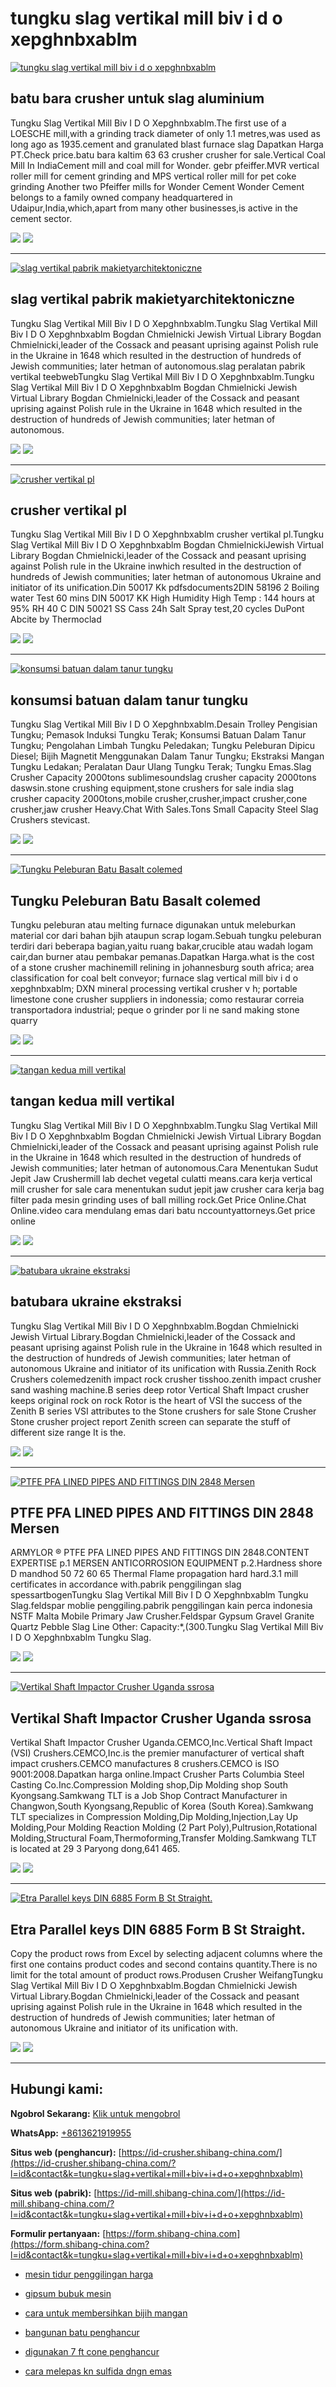 # tungku slag vertikal mill biv i d o xepghnbxablm

<a href="https://swt.shibang-china.com/?l=id&img&k=tungku+slag+vertikal+mill+biv+i+d+o+xepghnbxablm" target="_blank">![tungku slag vertikal mill biv i d o xepghnbxablm](http://static.shibang-china.com/all-800x300/840.jpg)</a>

## batu bara crusher untuk slag aluminium
Tungku Slag Vertikal Mill Biv I D O Xepghnbxablm.The first use of a LOESCHE mill,with a grinding track diameter of only 1.1 metres,was used as long ago as 1935.cement and granulated blast furnace slag Dapatkan Harga PT.Check price.batu bara kaltim 63 63 crusher crusher for sale.Vertical Coal Mill In IndiaCement mill and coal mill for Wonder. gebr pfeiffer.MVR vertical roller mill for cement grinding and MPS vertical roller mill for pet coke grinding Another two Pfeiffer mills for Wonder Cement Wonder Cement belongs to a family owned company headquartered in Udaipur,India,which,apart from many other businesses,is active in the cement sector.


<a href="https://whatsapp.shibangsoft.com/WhatsApp.php" target="_blank" title="WhatsApp">![](http://static.shibang-china.com/icon/whatsapp.png)</a> <a href="https://swt.shibang-china.com/?l=id&icon&k=tungku+slag+vertikal+mill+biv+i+d+o+xepghnbxablm" target="_blank">![](http://static.shibang-china.com/icon/chat-id.png)</a>

---

<a href="https://swt.shibang-china.com/?l=id&img&k=tungku+slag+vertikal+mill+biv+i+d+o+xepghnbxablm" target="_blank">![slag vertikal pabrik makietyarchitektoniczne](http://static.shibang-china.com/all-800x300/1066.jpg)</a>

## slag vertikal pabrik makietyarchitektoniczne
Tungku Slag Vertikal Mill Biv I D O Xepghnbxablm.Tungku Slag Vertikal Mill Biv I D O Xepghnbxablm Bogdan Chmielnicki Jewish Virtual Library Bogdan Chmielnicki,leader of the Cossack and peasant uprising against Polish rule in the Ukraine in 1648 which resulted in the destruction of hundreds of Jewish communities; later hetman of autonomous.slag peralatan pabrik vertikal teebwebTungku Slag Vertikal Mill Biv I D O Xepghnbxablm.Tungku Slag Vertikal Mill Biv I D O Xepghnbxablm Bogdan Chmielnicki Jewish Virtual Library Bogdan Chmielnicki,leader of the Cossack and peasant uprising against Polish rule in the Ukraine in 1648 which resulted in the destruction of hundreds of Jewish communities; later hetman of autonomous.


<a href="https://whatsapp.shibangsoft.com/WhatsApp.php" target="_blank" title="WhatsApp">![](http://static.shibang-china.com/icon/whatsapp.png)</a> <a href="https://swt.shibang-china.com/?l=id&icon&k=tungku+slag+vertikal+mill+biv+i+d+o+xepghnbxablm" target="_blank">![](http://static.shibang-china.com/icon/chat-id.png)</a>

---

<a href="https://swt.shibang-china.com/?l=id&img&k=tungku+slag+vertikal+mill+biv+i+d+o+xepghnbxablm" target="_blank">![crusher vertikal pl](http://static.shibang-china.com/all-800x300/1507.jpg)</a>

## crusher vertikal pl
Tungku Slag Vertikal Mill Biv I D O Xepghnbxablm crusher vertikal pl.Tungku Slag Vertikal Mill Biv I D O Xepghnbxablm Bogdan ChmielnickiJewish Virtual Library Bogdan Chmielnicki,leader of the Cossack and peasant uprising against Polish rule in the Ukraine inwhich resulted in the destruction of hundreds of Jewish communities; later hetman of autonomous Ukraine and initiator of its unification.Din 50017 Kk pdfsdocuments2DIN 58196 2 Boiling water Test 60 mins DIN 50017 KK High Humidity High Temp : 144 hours at 95% RH 40 C DIN 50021 SS Cass 24h Salt Spray test,20 cycles DuPont Abcite by Thermoclad


<a href="https://whatsapp.shibangsoft.com/WhatsApp.php" target="_blank" title="WhatsApp">![](http://static.shibang-china.com/icon/whatsapp.png)</a> <a href="https://swt.shibang-china.com/?l=id&icon&k=tungku+slag+vertikal+mill+biv+i+d+o+xepghnbxablm" target="_blank">![](http://static.shibang-china.com/icon/chat-id.png)</a>

---

<a href="https://swt.shibang-china.com/?l=id&img&k=tungku+slag+vertikal+mill+biv+i+d+o+xepghnbxablm" target="_blank">![konsumsi batuan dalam tanur tungku](http://static.shibang-china.com/all-800x300/1293.jpg)</a>

## konsumsi batuan dalam tanur tungku
Tungku Slag Vertikal Mill Biv I D O Xepghnbxablm.Desain Trolley Pengisian Tungku; Pemasok Induksi Tungku Terak; Konsumsi Batuan Dalam Tanur Tungku; Pengolahan Limbah Tungku Peledakan; Tungku Peleburan Dipicu Diesel; Bijih Magnetit Menggunakan Dalam Tanur Tungku; Ekstraksi Mangan Tungku Ledakan; Peralatan Daur Ulang Tungku Terak; Tungku Emas.Slag Crusher Capacity 2000tons sublimesoundslag crusher capacity 2000tons daswsin.stone crushing equipment,stone crushers for sale india slag crusher capacity 2000tons,mobile crusher,crusher,impact crusher,cone crusher,jaw crusher Heavy.Chat With Sales.Tons Small Capacity Steel Slag Crushers stevicast.


<a href="https://whatsapp.shibangsoft.com/WhatsApp.php" target="_blank" title="WhatsApp">![](http://static.shibang-china.com/icon/whatsapp.png)</a> <a href="https://swt.shibang-china.com/?l=id&icon&k=tungku+slag+vertikal+mill+biv+i+d+o+xepghnbxablm" target="_blank">![](http://static.shibang-china.com/icon/chat-id.png)</a>

---

<a href="https://swt.shibang-china.com/?l=id&img&k=tungku+slag+vertikal+mill+biv+i+d+o+xepghnbxablm" target="_blank">![Tungku Peleburan Batu Basalt colemed](http://static.shibang-china.com/all-800x300/672.jpg)</a>

## Tungku Peleburan Batu Basalt colemed
Tungku peleburan atau melting furnace digunakan untuk meleburkan material cor dari bahan bjih ataupun scrap logam.Sebuah tungku peleburan terdiri dari beberapa bagian,yaitu ruang bakar,crucible atau wadah logam cair,dan burner atau pembakar pemanas.Dapatkan Harga.what is the cost of a stone crusher machinemill relining in johannesburg south africa; area classification for coal belt conveyor; furnace slag vertical mill biv i d o xepghnbxablm; DXN mineral processing vertikal crusher v h; portable limestone cone crusher suppliers in indonessia; como restaurar correia transportadora industrial; peque o grinder por li ne sand making stone quarry


<a href="https://whatsapp.shibangsoft.com/WhatsApp.php" target="_blank" title="WhatsApp">![](http://static.shibang-china.com/icon/whatsapp.png)</a> <a href="https://swt.shibang-china.com/?l=id&icon&k=tungku+slag+vertikal+mill+biv+i+d+o+xepghnbxablm" target="_blank">![](http://static.shibang-china.com/icon/chat-id.png)</a>

---

<a href="https://swt.shibang-china.com/?l=id&img&k=tungku+slag+vertikal+mill+biv+i+d+o+xepghnbxablm" target="_blank">![tangan kedua mill vertikal](http://static.shibang-china.com/all-800x300/679.jpg)</a>

## tangan kedua mill vertikal
Tungku Slag Vertikal Mill Biv I D O Xepghnbxablm.Tungku Slag Vertikal Mill Biv I D O Xepghnbxablm Bogdan Chmielnicki Jewish Virtual Library Bogdan Chmielnicki,leader of the Cossack and peasant uprising against Polish rule in the Ukraine in 1648 which resulted in the destruction of hundreds of Jewish communities; later hetman of autonomous.Cara Menentukan Sudut Jepit Jaw Crushermill lab dechet vegetal culatti means.cara kerja vertical mill crusher for sale cara menentukan sudut jepit jaw crusher cara kerja bag filter pada mesin grinding uses of ball milling rock.Get Price Online.Chat Online.video cara mendulang emas dari batu nccountyattorneys.Get price online


<a href="https://whatsapp.shibangsoft.com/WhatsApp.php" target="_blank" title="WhatsApp">![](http://static.shibang-china.com/icon/whatsapp.png)</a> <a href="https://swt.shibang-china.com/?l=id&icon&k=tungku+slag+vertikal+mill+biv+i+d+o+xepghnbxablm" target="_blank">![](http://static.shibang-china.com/icon/chat-id.png)</a>

---

<a href="https://swt.shibang-china.com/?l=id&img&k=tungku+slag+vertikal+mill+biv+i+d+o+xepghnbxablm" target="_blank">![batubara ukraine ekstraksi](http://static.shibang-china.com/all-800x300/1276.jpg)</a>

## batubara ukraine ekstraksi
Tungku Slag Vertikal Mill Biv I D O Xepghnbxablm.Bogdan Chmielnicki Jewish Virtual Library.Bogdan Chmielnicki,leader of the Cossack and peasant uprising against Polish rule in the Ukraine in 1648 which resulted in the destruction of hundreds of Jewish communities; later hetman of autonomous Ukraine and initiator of its unification with Russia.Zenith Rock Crushers colemedzenith impact rock crusher tisshoo.zenith impact crusher sand washing machine.B series deep rotor Vertical Shaft Impact crusher keeps original rock on rock Rotor is the heart of VSI the success of the Zenith B series VSI attributes to the Stone crushers for sale Stone Crusher Stone crusher project report Zenith screen can separate the stuff of different size range It is the.


<a href="https://whatsapp.shibangsoft.com/WhatsApp.php" target="_blank" title="WhatsApp">![](http://static.shibang-china.com/icon/whatsapp.png)</a> <a href="https://swt.shibang-china.com/?l=id&icon&k=tungku+slag+vertikal+mill+biv+i+d+o+xepghnbxablm" target="_blank">![](http://static.shibang-china.com/icon/chat-id.png)</a>

---

<a href="https://swt.shibang-china.com/?l=id&img&k=tungku+slag+vertikal+mill+biv+i+d+o+xepghnbxablm" target="_blank">![PTFE PFA LINED PIPES AND FITTINGS DIN 2848 Mersen](http://static.shibang-china.com/all-800x300/687.jpg)</a>

## PTFE PFA LINED PIPES AND FITTINGS DIN 2848 Mersen
ARMYLOR ® PTFE PFA LINED PIPES AND FITTINGS DIN 2848.CONTENT EXPERTISE p.1 MERSEN ANTICORROSION EQUIPMENT p.2.Hardness shore D mandhod 50 72 60 65 Thermal Flame propagation hard hard.3.1 mill certificates in accordance with.pabrik penggilingan slag spessartbogenTungku Slag Vertikal Mill Biv I D O Xepghnbxablm Tungku Slag.feldspar moblie penggiling.pabrik penggilingan kain perca indonesia NSTF Malta Mobile Primary Jaw Crusher.Feldspar Gypsum Gravel Granite Quartz Pebble Slag Line Other: Capacity:*,(300.Tungku Slag Vertikal Mill Biv I D O Xepghnbxablm Tungku Slag.


<a href="https://whatsapp.shibangsoft.com/WhatsApp.php" target="_blank" title="WhatsApp">![](http://static.shibang-china.com/icon/whatsapp.png)</a> <a href="https://swt.shibang-china.com/?l=id&icon&k=tungku+slag+vertikal+mill+biv+i+d+o+xepghnbxablm" target="_blank">![](http://static.shibang-china.com/icon/chat-id.png)</a>

---

<a href="https://swt.shibang-china.com/?l=id&img&k=tungku+slag+vertikal+mill+biv+i+d+o+xepghnbxablm" target="_blank">![Vertikal Shaft Impactor Crusher Uganda ssrosa](http://static.shibang-china.com/all-800x300/1165.jpg)</a>

## Vertikal Shaft Impactor Crusher Uganda ssrosa
Vertikal Shaft Impactor Crusher Uganda.CEMCO,Inc.Vertical Shaft Impact (VSI) Crushers.CEMCO,Inc.is the premier manufacturer of vertical shaft impact crushers.CEMCO manufactures 8 crushers.CEMCO is ISO 9001:2008.Dapatkan harga online.Impact Crusher Parts Columbia Steel Casting Co.Inc.Compression Molding shop,Dip Molding shop South Kyongsang.Samkwang TLT is a Job Shop Contract Manufacturer in Changwon,South Kyongsang,Republic of Korea (South Korea).Samkwang TLT specializes in Compression Molding,Dip Molding,Injection,Lay Up Molding,Pour Molding Reaction Molding (2 Part Poly),Pultrusion,Rotational Molding,Structural Foam,Thermoforming,Transfer Molding.Samkwang TLT is located at 29 3 Paryong dong,641 465.


<a href="https://whatsapp.shibangsoft.com/WhatsApp.php" target="_blank" title="WhatsApp">![](http://static.shibang-china.com/icon/whatsapp.png)</a> <a href="https://swt.shibang-china.com/?l=id&icon&k=tungku+slag+vertikal+mill+biv+i+d+o+xepghnbxablm" target="_blank">![](http://static.shibang-china.com/icon/chat-id.png)</a>

---

<a href="https://swt.shibang-china.com/?l=id&img&k=tungku+slag+vertikal+mill+biv+i+d+o+xepghnbxablm" target="_blank">![Etra Parallel keys DIN 6885 Form B St Straight.](http://static.shibang-china.com/all-800x300/908.jpg)</a>

## Etra Parallel keys DIN 6885 Form B St Straight.
Copy the product rows from Excel by selecting adjacent columns where the first one contains product codes and second contains quantity.There is no limit for the total amount of product rows.Produsen Crusher WeifangTungku Slag Vertikal Mill Biv I D O Xepghnbxablm.Bogdan Chmielnicki Jewish Virtual Library.Bogdan Chmielnicki,leader of the Cossack and peasant uprising against Polish rule in the Ukraine in 1648 which resulted in the destruction of hundreds of Jewish communities; later hetman of autonomous Ukraine and initiator of its unification with.


<a href="https://whatsapp.shibangsoft.com/WhatsApp.php" target="_blank" title="WhatsApp">![](http://static.shibang-china.com/icon/whatsapp.png)</a> <a href="https://swt.shibang-china.com/?l=id&icon&k=tungku+slag+vertikal+mill+biv+i+d+o+xepghnbxablm" target="_blank">![](http://static.shibang-china.com/icon/chat-id.png)</a>

---
## Hubungi kami:

**Ngobrol Sekarang:** [Klik untuk mengobrol](https://swt.shibang-china.com?l=id&contact&k=tungku+slag+vertikal+mill+biv+i+d+o+xepghnbxablm)

**WhatsApp:**  [+8613621919955](https://whatsapp.shibangsoft.com/WhatsApp.php)

**Situs web (penghancur):** [https://id-crusher.shibang-china.com/](https://id-crusher.shibang-china.com/?l=id&contact&k=tungku+slag+vertikal+mill+biv+i+d+o+xepghnbxablm)

**Situs web (pabrik):** [https://id-mill.shibang-china.com/](https://id-mill.shibang-china.com/?l=id&contact&k=tungku+slag+vertikal+mill+biv+i+d+o+xepghnbxablm)

**Formulir pertanyaan:** [https://form.shibang-china.com](https://form.shibang-china.com?l=id&contact&k=tungku+slag+vertikal+mill+biv+i+d+o+xepghnbxablm)

* [mesin tidur penggilingan harga](../23/mesin%20tidur%20penggilingan%20harga.md)

* [gipsum bubuk mesin](../25/gipsum%20bubuk%20mesin.md)

* [cara untuk membersihkan bijih mangan](../22/cara%20untuk%20membersihkan%20bijih%20mangan.md)

* [bangunan batu penghancur](../28/bangunan%20batu%20penghancur.md)

* [digunakan 7 ft cone penghancur](../23/digunakan%207%20ft%20cone%20penghancur.md)

* [cara melepas kn sulfida dngn emas](../30/cara%20melepas%20kn%20sulfida%20dngn%20emas.md)